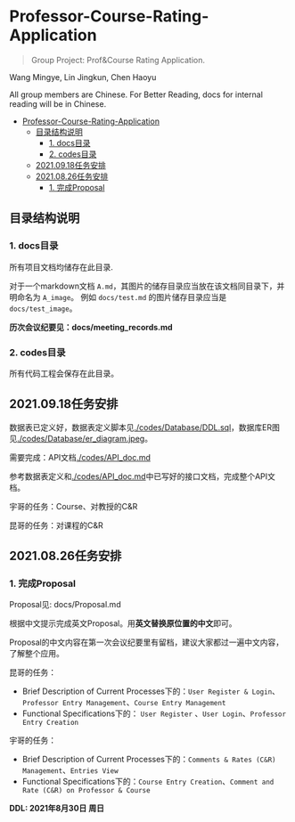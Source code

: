 # Professor-Course-Rating-Application
> Group Project: Prof&amp;Course Rating Application.

Wang Mingye, Lin Jingkun, Chen Haoyu

All group members are Chinese. For Better Reading, docs for internal reading will be in Chinese.


- [Professor-Course-Rating-Application](#professor-course-rating-application)
  - [目录结构说明](#目录结构说明)
    - [1. docs目录](#1-docs目录)
    - [2. codes目录](#2-codes目录)
  - [2021.09.18任务安排](#20210918任务安排)
  - [2021.08.26任务安排](#20210826任务安排)
    - [1. 完成Proposal](#1-完成proposal)


## 目录结构说明
### 1. docs目录
所有项目文档均储存在此目录.

对于一个markdown文档 `A.md`，其图片的储存目录应当放在该文档同目录下，并明命名为 `A_image`。 例如 `docs/test.md` 的图片储存目录应当是 `docs/test_image`。


**历次会议纪要见：docs/meeting_records.md**


### 2. codes目录

所有代码工程会保存在此目录。


## 2021.09.18任务安排

数据表已定义好，数据表定义脚本见[./codes/Database/DDL.sql](./codes/Database/DDL.sql)，数据库ER图见[./codes/Database/er_diagram.jpeg](./codes/Database/er_diagram.jpeg)。

需要完成：API文档[./codes/API_doc.md](./codes/API_doc.md)

参考数据表定义和[./codes/API_doc.md](./codes/API_doc.md)中已写好的接口文档，完成整个API文档。

宇哥的任务：Course、对教授的C&R

昆哥的任务：对课程的C&R


## 2021.08.26任务安排

### 1. 完成Proposal

Proposal见: docs/Proposal.md

根据中文提示完成英文Proposal。用**英文替换原位置的中文**即可。

Proposal的中文内容在第一次会议纪要里有留档，建议大家都过一遍中文内容，了解整个应用。

昆哥的任务：
- Brief Description of Current Processes下的：`User Register & Login`、`Professor Entry Management`、`Course Entry Management`
- Functional Specifications下的： `User Register`
、`User Login`、`Professor Entry Creation`


宇哥的任务：
- Brief Description of Current Processes下的：`Comments & Rates (C&R) Management`、`Entries View`
- Functional Specifications下的：`Course Entry Creation`、`Comment and Rate (C&R) on Professor & Course`

**DDL: 2021年8月30日 周日**

